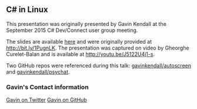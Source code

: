 ## C# in Linux

This presentation was originally presented by Gavin Kendall at the September 2015 C# Dev/Connect user group meeting.

The slides are available [here](CSharp_in_Linux_Presentation.pdf) and were originally provided at http://bit.ly/1PugnLK. The presentation was captured on video by Gheorghe Curelet-Balan and is available at http://youtu.be/J5122U4j1-s.

Two GitHub repos were referenced during this talk: [gavinkendall/autoscreen](https://github.com/gavinkendall/autoscreen) and [gavinkendall/psychat](https://github.com/gavinkendall/psychat).

### Gavin's Contact information
[Gavin on Twitter](https://twitter.com/gavinmkendall)
[Gavin on GitHub](https://github.com/gavinkendall)
